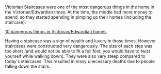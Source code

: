 Victorian Staircases were one of the most dangerous things in the home in the Victorian/Edwardian times. At the time, the middle had more money to spend, so they started spending in pimping up their homes (including the staircase). 

[10 dangerous things in Victorian/Edwardian homes](https://www.bbc.com/news/uk-25259505)

Having a staircase was a sign of wealth and luxury in those times. However staircases were constructed very dangerously. The size of each step was too short (and would not be able to fit a full foot, you would have to twist yourself while walking down). They were also very steep compared to today's staircases. This resulted in many unecessary deaths due to people falling down the stairs.